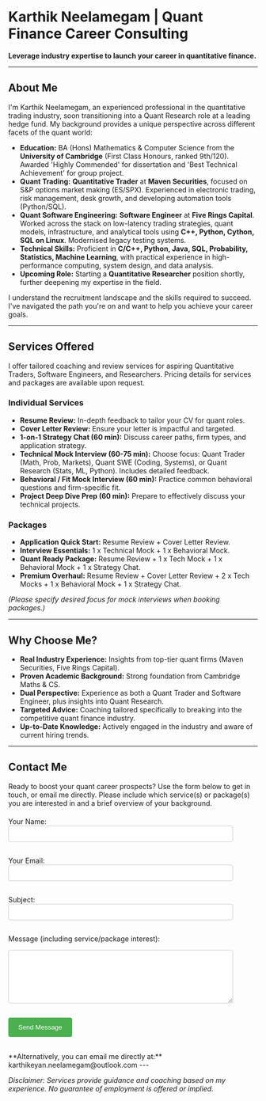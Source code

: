 # Karthik Neelamegam | Quant Finance Career Consulting

**Leverage industry expertise to launch your career in quantitative finance.**

---

## About Me

I'm Karthik Neelamegam, an experienced professional in the quantitative trading industry, soon transitioning into a Quant Research role at a leading hedge fund. My background provides a unique perspective across different facets of the quant world:

*   **Education:** BA (Hons) Mathematics & Computer Science from the **University of Cambridge** (First Class Honours, ranked 9th/120). Awarded 'Highly Commended' for dissertation and 'Best Technical Achievement' for group project.
*   **Quant Trading:** **Quantitative Trader** at **Maven Securities**, focused on S&P options market making (ES/SPX). Experienced in electronic trading, risk management, desk growth, and developing automation tools (Python/SQL).
*   **Quant Software Engineering:** **Software Engineer** at **Five Rings Capital**. Worked across the stack on low-latency trading strategies, quant models, infrastructure, and analytical tools using **C++, Python, Cython, SQL on Linux**. Modernised legacy testing systems.
*   **Technical Skills:** Proficient in **C/C++, Python, Java, SQL, Probability, Statistics, Machine Learning**, with practical experience in high-performance computing, system design, and data analysis.
*   **Upcoming Role:** Starting a **Quantitative Researcher** position shortly, further deepening my expertise in the field.

I understand the recruitment landscape and the skills required to succeed. I've navigated the path you're on and want to help you achieve your career goals.

---

## Services Offered

I offer tailored coaching and review services for aspiring Quantitative Traders, Software Engineers, and Researchers. Pricing details for services and packages are available upon request.

### Individual Services

*   **Resume Review:** In-depth feedback to tailor your CV for quant roles.
*   **Cover Letter Review:** Ensure your letter is impactful and targeted.
*   **1-on-1 Strategy Chat (60 min):** Discuss career paths, firm types, and application strategy.
*   **Technical Mock Interview (60-75 min):** Choose focus: Quant Trader (Math, Prob, Markets), Quant SWE (Coding, Systems), or Quant Research (Stats, ML, Python). Includes detailed feedback.
*   **Behavioral / Fit Mock Interview (60 min):** Practice common behavioral questions and firm-specific fit.
*   **Project Deep Dive Prep (60 min):** Prepare to effectively discuss your technical projects.

### Packages

*   **Application Quick Start:** Resume Review + Cover Letter Review.
*   **Interview Essentials:** 1 x Technical Mock + 1 x Behavioral Mock.
*   **Quant Ready Package:** Resume Review + 1 x Tech Mock + 1 x Behavioral Mock + 1 x Strategy Chat.
*   **Premium Overhaul:** Resume Review + Cover Letter Review + 2 x Tech Mocks + 1 x Behavioral Mock + 1 x Strategy Chat.

*(Please specify desired focus for mock interviews when booking packages.)*

---

## Why Choose Me?

*   **Real Industry Experience:** Insights from top-tier quant firms (Maven Securities, Five Rings Capital).
*   **Proven Academic Background:** Strong foundation from Cambridge Maths & CS.
*   **Dual Perspective:** Experience as both a Quant Trader and Software Engineer, plus insights into Quant Research.
*   **Targeted Advice:** Coaching tailored specifically to breaking into the competitive quant finance industry.
*   **Up-to-Date Knowledge:** Actively engaged in the industry and aware of current hiring trends.

---

## Contact Me

Ready to boost your quant career prospects? Use the form below to get in touch, or email me directly. Please include which service(s) or package(s) you are interested in and a brief overview of your background.

<!-- Start of improved contact form -->
<form action="https://formspree.io/f/your_unique_code" method="POST" style="margin-top: 20px;">

  <label for="contact-name">Your Name:</label><br>
  <input type="text" id="contact-name" name="name" required style="width: 90%; padding: 8px; margin-bottom: 15px; border: 1px solid #ccc; border-radius: 4px;">
  <br>

  <label for="contact-email">Your Email:</label><br>
  <input type="email" id="contact-email" name="email" required style="width: 90%; padding: 8px; margin-bottom: 15px; border: 1px solid #ccc; border-radius: 4px;">
  <br>

  <label for="contact-subject">Subject:</label><br>
  <input type="text" id="contact-subject" name="_subject" style="width: 90%; padding: 8px; margin-bottom: 15px; border: 1px solid #ccc; border-radius: 4px;">
  <br>

  <label for="contact-message">Message (including service/package interest):</label><br>
  <textarea id="contact-message" name="message" rows="6" required style="width: 90%; padding: 8px; margin-bottom: 15px; border: 1px solid #ccc; border-radius: 4px;"></textarea>
  <br>

  <!-- Optional: Add a hidden field for redirection after submission -->
  <!-- <input type="hidden" name="_next" value="https://your-github-username.github.io/thankyou.html"> -->

  <!-- Optional: honeypot field for basic spam protection -->
  <input type="text" name="_gotcha" style="display:none">

  <button type="submit" style="background-color: #4CAF50; color: white; padding: 12px 20px; border: none; border-radius: 4px; cursor: pointer;">Send Message</button>

</form>
<!-- End of improved contact form -->

<br>
**Alternatively, you can email me directly at:** karthikeyan.neelamegam@outlook.com
---

*Disclaimer: Services provide guidance and coaching based on my experience. No guarantee of employment is offered or implied.*
